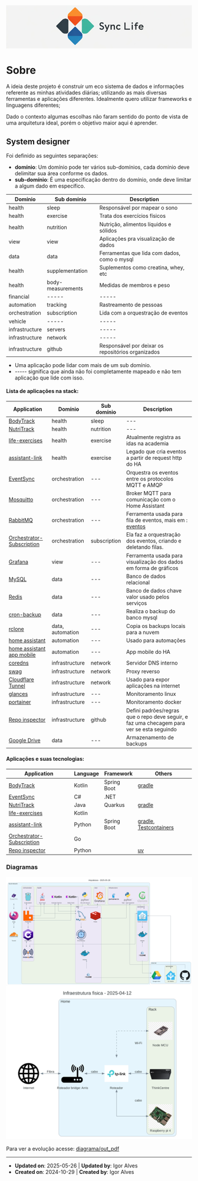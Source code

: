 ![logo_horizontal.png](assets%2Flogo_horizontal.png)

# Sobre

A ideia deste projeto é construir um eco sistema de dados e informações referente as minhas atividades diárias; 
utilizando as mais diversas ferramentas e aplicações diferentes. 
Idealmente quero utilizar frameworks e linguagens diferentes; 

Dado o contexto algumas escolhas não faram sentido do ponto de vista de uma arquitetura ideal, porém o objetivo maior aqui é aprender.

## System designer

Foi definido as seguintes separações:
- **domínio**: Um domínio pode ter vários sub-domínios, cada domínio deve delimitar sua área conforme os dados.
- **sub-domínio**: É uma especificação dentro do domínio, onde deve limitar a algum dado em específico.

| Domínio        | Sub domínio       | Description                                        |
|----------------|-------------------|----------------------------------------------------|
| health         | sleep             | Responsável por mapear o sono                      |
| health         | exercise          | Trata dos exercícios físicos                       |
| health         | nutrition         | Nutrição, alimentos líquidos e sólidos             |
| view           | view              | Aplicações pra visualização de dados               |
| data           | data              | Ferramentas que lida com dados, como o mysql       |
| health         | supplementation   | Suplementos como creatina, whey, etc               |
| health         | body-measurements | Medidas de membros e peso                          |
| financial      | -----             | -----                                              |
| automation     | tracking          | Rastreamento de pessoas                            |
| orchestration  | subscription      | Lida com a orquestração de eventos                 |
| vehicle        | -----             | -----                                              |
| infrastructure | servers           | -----                                              |
| infrastructure | network           | -----                                              |
| infrastructure | github            | Responsável por deixar os repositórios organizados |

- Uma aplicação pode lidar com mais de um sub domínio.
- ----- significa que ainda não foi completamente mapeado e não tem aplicação que lide com isso.

#### Lista de aplicações na stack:
| Application                                                                                         | Domínio          | Sub domínio  | Description                                                                                |
|-----------------------------------------------------------------------------------------------------|------------------|--------------|--------------------------------------------------------------------------------------------|
| [BodyTrack](https://github.com/alves-dev/SyncLife-Health-BodyTrack)                                 | health           | sleep        | ---                                                                                        |
| [NutriTrack](https://github.com/alves-dev/SyncLife-Health-NutriTrack)                               | health           | nutrition    | ---                                                                                        |
| [life-exercises](https://github.com/alves-dev/life-exercises)                                       | health           | exercise     | Atualmente registra as idas na academia                                                    |
| [assistant-link](https://github.com/alves-dev/life-assistant-link)                                  | health           | exercise     | Legado que cria eventos a partir de request http do HA                                     |
| [EventSync](https://github.com/alves-dev/SyncLife-Orchestrator-EventSync)                           | orchestration    | ---          | Orquestra os eventos entre os protocolos MQTT e AMQP                                       |
| [Mosquitto](https://mosquitto.org/)                                                                 | orchestration    | ---          | Broker MQTT para comunicação com o Home Assistant                                          |
| [RabbitMQ](https://www.rabbitmq.com/)                                                               | orchestration    | ---          | Ferramenta usada para fila de eventos, mais em : [eventos](events/events_v2.md)            |
| [Orchestrator-Subscription](https://github.com/alves-dev/SyncLife-Orchestrator-Subscription)        | orchestration    | subscription | Ela faz a orquestração dos eventos, criando e deletando filas.                             |
| [Grafana](https://grafana.com/)                                                                     | view             | ---          | Ferramenta usada para visualização dos dados em forma de gráficos                          |
| [MySQL](https://www.mysql.com/)                                                                     | data             | ---          | Banco de dados relacional                                                                  |
| [Redis](https://redis.io/)                                                                          | data             | ---          | Banco de dados chave valor usado pelos serviços                                            |
| [cron-backup](https://hub.docker.com/r/fradelg/mysql-cron-backup)                                   | data             | ---          | Realiza o backup do banco mysql                                                            |
| [rclone](https://rclone.org/)                                                                       | data, automation | ---          | Copia os backups locais para a nuvem                                                       |
| [home assistant](https://www.home-assistant.io/)                                                    | automation       | ---          | Usado para automações                                                                      |
| [home assistant app mobile](https://www.home-assistant.io/integrations/mobile_app/)                 | automation       | ---          | App mobile do HA                                                                           |
| [coredns](https://coredns.io/)                                                                      | infrastructure   | network      | Servidor DNS interno                                                                       |
| [swag](https://docs.linuxserver.io/general/swag/)                                                   | infrastructure   | network      | Proxy reverso                                                                              |
| [Cloudflare Tunnel](https://developers.cloudflare.com/cloudflare-one/connections/connect-networks/) | infrastructure   | network      | Usado para expor aplicações na internet                                                    |
| [glances](https://nicolargo.github.io/glances/)                                                     | infrastructure   | ---          | Monitoramento linux                                                                        |
| [portainer](https://www.portainer.io/)                                                              | infrastructure   | ---          | Monitoramento docker                                                                       |
| [Repo inspector](https://github.com/alves-dev/repo-inspector)                                       | infrastructure   | github       | Defini padrões/regras que o repo deve seguir, e faz uma checagem para ver se esta seguindo |
| [Google Drive](https://developers.google.com/workspace/drive?hl=pt-br)                              | data             | ---          | Armazenamento de backups                                                                   |


#### Aplicações e suas tecnologias:
| Application                                                                                  | Language | Framework   | Others                                                                       |
|----------------------------------------------------------------------------------------------|----------|-------------|------------------------------------------------------------------------------|
| [BodyTrack](https://github.com/alves-dev/SyncLife-Health-BodyTrack)                          | Kotlin   | Spring Boot | [gradle](https://gradle.org/)                                                |
| [EventSync](https://github.com/alves-dev/SyncLife-Orchestrator-EventSync)                    | C#       | .NET        |                                                                              |
| [NutriTrack](https://github.com/alves-dev/SyncLife-Health-NutriTrack)                        | Java     | Quarkus     | [gradle](https://gradle.org/)                                                |
| [life-exercises](https://github.com/alves-dev/life-exercises)                                | Kotlin   |             |                                                                              |
| [assistant-link](https://github.com/alves-dev/life-assistant-link)                           | Python   | Spring Boot | [gradle](https://gradle.org/), [Testcontainers](https://testcontainers.com/) |
| [Orchestrator-Subscription](https://github.com/alves-dev/SyncLife-Orchestrator-Subscription) | Go       |             |                                                                              |
| [Repo inspector](https://github.com/alves-dev/repo-inspector)                                | Python   |             | [uv](https://docs.astral.sh/uv/)                                             |


### Diagramas
![diagrama_arquitetura.png](assets/diagrama_arquitetura.png)
![diagrama_infraestrutura.png](assets/diagrama_infraestrutura.png)

Para ver a evolução acesse: [diagrama/out_pdf](diagrama/out_pdf)

-----
- **Updated on**: 2025-05-26 | **Updated by**: Igor Alves
- **Created on**: 2024-10-29 | **Created by**: Igor Alves
